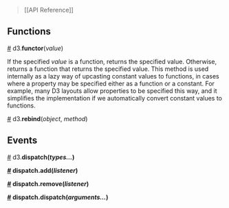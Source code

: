 > [[API Reference]]

## Functions

<a name="functor" href="#functor">#</a> d3.<b>functor</b>(<i>value</i>)

If the specified *value* is a function, returns the specified value. Otherwise, returns a function that returns the specified value. This method is used internally as a lazy way of upcasting constant values to functions, in cases where a property may be specified either as a function or a constant. For example, many D3 layouts allow properties to be specified this way, and it simplifies the implementation if we automatically convert constant values to functions.

<a name="rebind" href="#rebind">#</a> d3.<b>rebind</b>(<i>object</i>, <i>method</i>)

## Events

<a name="d3_dispatch" href="#d3_dispatch">#</a> d3.<b>dispatch</i>(<i>types…</i>)

<a name="dispatch_add" href="#dispatch_add">#</a> dispatch.<b>add</b>(<i>listener</i>)

<a name="dispatch_remove" href="#dispatch_remove">#</a> dispatch.<b>remove</b>(<i>listener</i>)

<a name="dispatch_dispatch" href="#dispatch_dispatch">#</a> dispatch.<b>dispatch</b>(<i>arguments…</i>)